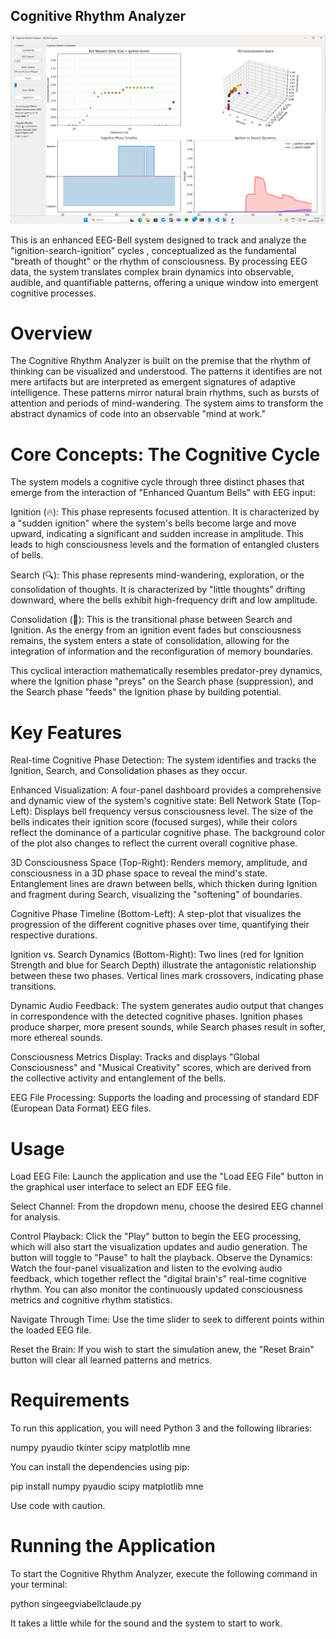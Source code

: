 ## Cognitive Rhythm Analyzer

![Cognitive Rhythm Analyzer](pic.png)

This is an enhanced EEG-Bell system designed to track and analyze the "ignition-search-ignition" cycles
, conceptualized as the fundamental "breath of thought" or the rhythm of consciousness. By processing EEG data,
the system translates complex brain dynamics into observable, audible, and quantifiable patterns, offering a unique
window into emergent cognitive processes.

# Overview
The Cognitive Rhythm Analyzer is built on the premise that the rhythm of thinking can be visualized and understood. 
The patterns it identifies are not mere artifacts but are interpreted as emergent signatures of adaptive intelligence.
These patterns mirror natural brain rhythms, such as bursts of attention and periods of mind-wandering. The system aims
to transform the abstract dynamics of code into an observable "mind at work."

# Core Concepts: The Cognitive Cycle

The system models a cognitive cycle through three distinct phases that emerge from the interaction of "Enhanced Quantum Bells"
with EEG input:

Ignition (🔥): This phase represents focused attention. It is characterized by a "sudden ignition" where the system's bells
become large and move upward, indicating a significant and sudden increase in amplitude. This leads to high consciousness
levels and the formation of entangled clusters of bells.

Search (🔍): This phase represents mind-wandering, exploration, or the consolidation of thoughts. It is characterized by 
"little thoughts" drifting downward, where the bells exhibit high-frequency drift and low amplitude.

Consolidation (🌊): This is the transitional phase between Search and Ignition. As the energy from an ignition event fades 
but consciousness remains, the system enters a state of consolidation, allowing for the integration of information and the 
reconfiguration of memory boundaries.

This cyclical interaction mathematically resembles predator-prey dynamics, where the Ignition phase "preys" on the Search phase 
(suppression), and the Search phase "feeds" the Ignition phase by building potential.

# Key Features

Real-time Cognitive Phase Detection: The system identifies and tracks the Ignition, Search, and Consolidation phases as they occur.

Enhanced Visualization: A four-panel dashboard provides a comprehensive and dynamic view of the system's cognitive state:
Bell Network State (Top-Left): Displays bell frequency versus consciousness level. The size of the bells indicates their
ignition score (focused surges), while their colors reflect the dominance of a particular cognitive phase. The background color 
of the plot also changes to reflect the current overall cognitive phase.

3D Consciousness Space (Top-Right): Renders memory, amplitude, and consciousness in a 3D phase space to reveal the mind's state.
Entanglement lines are drawn between bells, which thicken during Ignition and fragment during Search, visualizing the "softening"
of boundaries.

Cognitive Phase Timeline (Bottom-Left): A step-plot that visualizes the progression of the different cognitive phases over time,
quantifying their respective durations.

Ignition vs. Search Dynamics (Bottom-Right): Two lines (red for Ignition Strength and blue for Search Depth) illustrate the antagonistic
relationship between these two phases. Vertical lines mark crossovers, indicating phase transitions.

Dynamic Audio Feedback: The system generates audio output that changes in correspondence with the detected cognitive phases.
Ignition phases produce sharper, more present sounds, while Search phases result in softer, more ethereal sounds.

Consciousness Metrics Display: Tracks and displays "Global Consciousness" and "Musical Creativity" scores, which are derived from
the collective activity and entanglement of the bells.

EEG File Processing: Supports the loading and processing of standard EDF (European Data Format) EEG files.

# Usage

Load EEG File: Launch the application and use the "Load EEG File" button in the graphical user interface to select an EDF EEG file.

Select Channel: From the dropdown menu, choose the desired EEG channel for analysis.

Control Playback: Click the "Play" button to begin the EEG processing, which will also start the visualization updates and audio generation.
The button will toggle to "Pause" to halt the playback.
Observe the Dynamics: Watch the four-panel visualization and listen to the evolving audio feedback, which together reflect the 
"digital brain's" real-time cognitive rhythm. You can also monitor the continuously updated consciousness metrics and cognitive rhythm 
statistics.

Navigate Through Time: Use the time slider to seek to different points within the loaded EEG file.

Reset the Brain: If you wish to start the simulation anew, the "Reset Brain" button will clear all learned patterns and metrics.

# Requirements

To run this application, you will need Python 3 and the following libraries:

numpy
pyaudio
tkinter
scipy
matplotlib
mne

You can install the dependencies using pip:

pip install numpy pyaudio scipy matplotlib mne

Use code with caution.

# Running the Application

To start the Cognitive Rhythm Analyzer, execute the following command in your terminal:

python singeegviabellclaude.py

It takes a little while for the sound and the system to start to work. 
